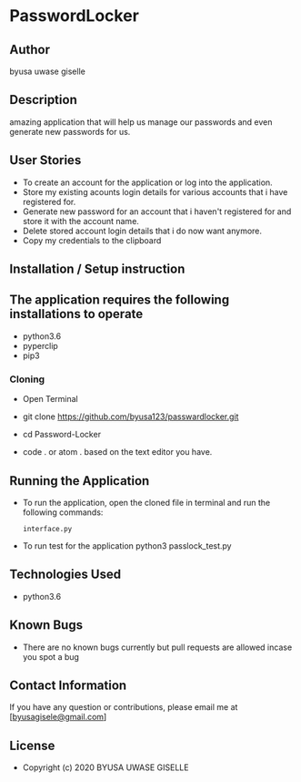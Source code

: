 # PasswordLocker
## Author
byusa uwase giselle


## Description
amazing application that will help us manage our passwords and even generate new passwords for us.

## User Stories

* To create an account for the application or log into the application.
* Store my existing acounts login details for various accounts that i have registered for.
* Generate new password for an account that i haven't registered for and store it with the account name.   
* Delete stored account login details that i do now want anymore.
* Copy my credentials to the clipboard


## Installation / Setup instruction

## The application requires the following installations to operate 
* python3.6
* pyperclip
* pip3

### Cloning

* Open Terminal 

* git clone https://github.com/byusa123/passwardlocker.git

* cd Password-Locker

* code . or atom . based on the text editor you have.

## Running the Application
* To run the application, open the cloned file in terminal and run the following commands:

      interface.py
* To run test for the application
    python3 passlock_test.py


## Technologies Used

* python3.6

## Known Bugs
* There are no known bugs currently but pull requests are allowed incase you spot a bug

## Contact Information 

If you have any question or contributions, please email me at [byusagisele@gmail.com]

## License

* Copyright (c) 2020 BYUSA UWASE GISELLE
